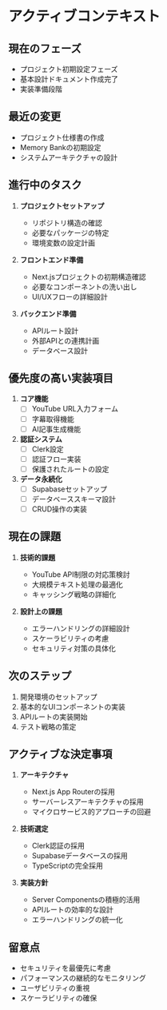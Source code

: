 # アクティブコンテキスト

## 現在のフェーズ
- プロジェクト初期設定フェーズ
- 基本設計ドキュメント作成完了
- 実装準備段階

## 最近の変更
- プロジェクト仕様書の作成
- Memory Bankの初期設定
- システムアーキテクチャの設計

## 進行中のタスク
1. **プロジェクトセットアップ**
   - リポジトリ構造の確認
   - 必要なパッケージの特定
   - 環境変数の設定計画

2. **フロントエンド準備**
   - Next.jsプロジェクトの初期構造確認
   - 必要なコンポーネントの洗い出し
   - UI/UXフローの詳細設計

3. **バックエンド準備**
   - APIルート設計
   - 外部APIとの連携計画
   - データベース設計

## 優先度の高い実装項目
1. **コア機能**
   - [ ] YouTube URL入力フォーム
   - [ ] 字幕取得機能
   - [ ] AI記事生成機能

2. **認証システム**
   - [ ] Clerk設定
   - [ ] 認証フロー実装
   - [ ] 保護されたルートの設定

3. **データ永続化**
   - [ ] Supabaseセットアップ
   - [ ] データベーススキーマ設計
   - [ ] CRUD操作の実装

## 現在の課題
1. **技術的課題**
   - YouTube API制限の対応策検討
   - 大規模テキスト処理の最適化
   - キャッシング戦略の詳細化

2. **設計上の課題**
   - エラーハンドリングの詳細設計
   - スケーラビリティの考慮
   - セキュリティ対策の具体化

## 次のステップ
1. 開発環境のセットアップ
2. 基本的なUIコンポーネントの実装
3. APIルートの実装開始
4. テスト戦略の策定

## アクティブな決定事項
1. **アーキテクチャ**
   - Next.js App Routerの採用
   - サーバーレスアーキテクチャの採用
   - マイクロサービス的アプローチの回避

2. **技術選定**
   - Clerk認証の採用
   - Supabaseデータベースの採用
   - TypeScriptの完全採用

3. **実装方針**
   - Server Componentsの積極的活用
   - APIルートの効率的な設計
   - エラーハンドリングの統一化

## 留意点
- セキュリティを最優先に考慮
- パフォーマンスの継続的なモニタリング
- ユーザビリティの重視
- スケーラビリティの確保
